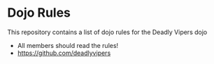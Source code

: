 Dojo Rules
==========

This repository contains a list of dojo rules for the Deadly Vipers dojo
* All members should read the rules!
* https://github.com/deadlyvipers
